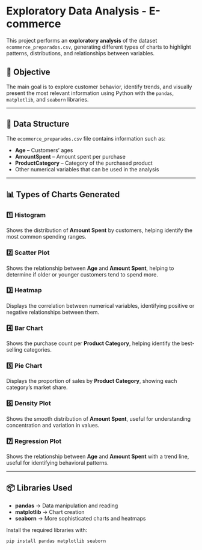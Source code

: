 # Exploratory Data Analysis - E-commerce

This project performs an **exploratory analysis** of the dataset `ecommerce_preparados.csv`, generating different types of charts to highlight patterns, distributions, and relationships between variables.

## 📌 Objective

The main goal is to explore customer behavior, identify trends, and visually present the most relevant information using Python with the `pandas`, `matplotlib`, and `seaborn` libraries.

---

## 📂 Data Structure

The `ecommerce_preparados.csv` file contains information such as:

- **Age** – Customers’ ages
- **AmountSpent** – Amount spent per purchase
- **ProductCategory** – Category of the purchased product
- Other numerical variables that can be used in the analysis

---

## 📊 Types of Charts Generated

### 1️⃣ Histogram

Shows the distribution of **Amount Spent** by customers, helping identify the most common spending ranges.

### 2️⃣ Scatter Plot

Shows the relationship between **Age** and **Amount Spent**, helping to determine if older or younger customers tend to spend more.

### 3️⃣ Heatmap

Displays the correlation between numerical variables, identifying positive or negative relationships between them.

### 4️⃣ Bar Chart

Shows the purchase count per **Product Category**, helping identify the best-selling categories.

### 5️⃣ Pie Chart

Displays the proportion of sales by **Product Category**, showing each category’s market share.

### 6️⃣ Density Plot

Shows the smooth distribution of **Amount Spent**, useful for understanding concentration and variation in values.

### 7️⃣ Regression Plot

Shows the relationship between **Age** and **Amount Spent** with a trend line, useful for identifying behavioral patterns.

---

## 📦 Libraries Used

- **pandas** → Data manipulation and reading
- **matplotlib** → Chart creation
- **seaborn** → More sophisticated charts and heatmaps

Install the required libraries with:

```bash
pip install pandas matplotlib seaborn
```
